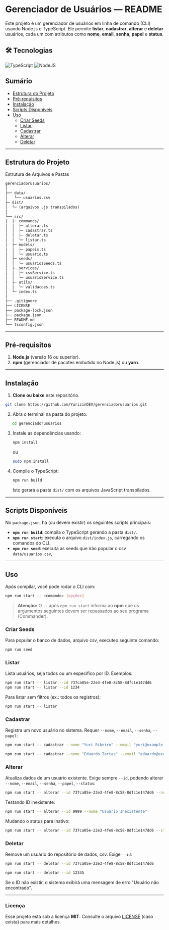 # Gerenciador de Usuários — README

Este projeto é um gerenciador de usuários em linha de comando (CLI) usando Node.js e TypeScript. Ele permite **listar**, **cadastrar**, **alterar** e **deletar** usuários, cada um com atributos como **nome**, **email**, **senha**, **papel** e **status**.

## 🛠️ Tecnologias
![TypeScript](https://img.shields.io/badge/typescript-%23007ACC.svg?style=for-the-badge&logo=typescript&logoColor=white) ![NodeJS](https://img.shields.io/badge/node.js-6DA55F?style=for-the-badge&logo=node.js&logoColor=white)

## Sumário

- [Estrutura do Projeto](#estrutura-do-projeto)  
- [Pré-requisitos](#pré-requisitos)  
- [Instalação](#instalação)  
- [Scripts Disponíveis](#scripts-disponíveis)  
- [Uso](#uso)
  - [Criar Seeds](#criarseeds)  
  - [Listar](#listar)  
  - [Cadastrar](#cadastrar)  
  - [Alterar](#alterar)  
  - [Deletar](#deletar)  

---

## Estrutura do Projeto

Estrutura de Arquivos e Pastas

```graphql
gerenciadorusuarios/  
│  
├── data/  
│   └── usuarios.csv   
├─ dist/
│  └─ (arquivos .js transpilados)
|
└── src/  
│  ├─ commands/
│  │  ├─ alterar.ts
│  │  ├─ cadastrar.ts
│  │  ├─ deletar.ts
│  │  └─ listar.ts
│  ├─ models/
|  │  ├─ papeis.ts
│  │  └─ usuario.ts
│  ├─ seeds/
│  │  └─ usuariosSeeds.ts
│  ├─ services/
│  │  ├─ csvService.ts
│  │  └─ usuarioService.ts
│  ├─ utils/
│  │  └─ validacoes.ts
│  └─ index.ts
|
├── .gitignore  
├── LICENSE    
├── package-lock.json  
├── package.json  
├── README.md  
└── tsconfig.json
```

---

## Pré-requisitos

1. **Node.js** (versão 16 ou superior).  
2. **npm** (gerenciador de pacotes embutido no Node.js) ou **yarn**.  

---

## Instalação

1. **Clone ou baixe** este repositório.  

```bash
git clone https://github.com/YurizinDEV/gerenciadorusuarios.git
```

2. Abra o terminal na pasta do projeto.  
```bash
   cd gerenciadorusuarios
   ```
3. Instale as dependências usando:
   ```bash
   npm install
   ```
   ou
    ```bash
   sudo npm install
   ```
4. Compile o TypeScript:
   ```bash
   npm run build
   ```
   Isto gerará a pasta `dist/` com os arquivos JavaScript transpilados.

---

## Scripts Disponíveis

No `package.json`, há (ou devem existir) os seguintes scripts principais:

- **`npm run build`**: compila o TypeScript gerando a pasta `dist/`.  
- **`npm run start`**: executa o arquivo `dist/index.js`, carregando os comandos do CLI. 
- **`npm run seed`**: executa as seeds que irão popular o csv `data/usuarios.csv`,  

---

## Uso

Após compilar, você pode rodar o CLI com:
```bash
npm run start -- <comando> [opções]
```
> **Atenção:** O `--` após `npm run start` informa ao **npm** que os argumentos seguintes devem ser repassados ao seu programa (Commander).

### Criar Seeds
Para popular o banco de dados, arquivo csv, executeo seguinte comando:

```bash
npm run seed
```

### Listar

Lista usuários, seja todos ou um específico por ID. Exemplos:

```bash
npm run start -- listar --id 737ca05e-22e3-4fe8-8c58-8dfc1e147dd6
npm run start -- listar --id 1234
```

Para listar sem filtros (ex.: todos os registros):
```bash
npm run start -- listar
```

### Cadastrar

Registra um novo usuário no sistema. Requer `--nome`, `--email`, `--senha`, `--papel`:
```bash
npm run start -- cadastrar --nome "Yuri Ribeiro" --email "yuri@example.com" --senha "123456Yuri!" --papel "Convidado"

npm run start -- cadastrar --nome "Eduardo Tartas" --email "eduardo@example.com" --senha "12345Eduardo!" --papel "Convidado"
```

### Alterar

Atualiza dados de um usuário existente. Exige sempre `--id`, podendo alterar `--nome`, `--email`, `--senha`, `--papel`, `--status`:

```bash
npm run start -- alterar --id 737ca05e-22e3-4fe8-8c58-8dfc1e147dd6 --nome "João Silva Atualizado"
```
Testando ID inexistente:  
```bash
npm run start -- alterar --id 9999 --nome "Usuário Inexistente"
```
Mudando o status para inativo:  
```bash
npm run start -- alterar --id 737ca05e-22e3-4fe8-8c58-8dfc1e147dd6 --status false
```

### Deletar

Remove um usuário do repositório de dados, csv. Exige `--id`:

```bash
npm run start -- deletar --id 737ca05e-22e3-4fe8-8c58-8dfc1e147dd6

npm run start -- deletar --id 12345
```
Se o ID não existir, o sistema exibirá uma mensagem de erro "Usuário não encontrado".

---

### Licença
Esse projeto está sob a licença **MIT**. Consulte o arquivo [LICENSE](LICENSE) (caso exista) para mais detalhes.
